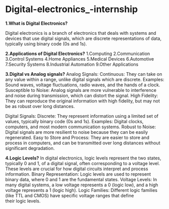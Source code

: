 # Digital-electronics_-internship

**1.What is Digital Electronics?**

Digital electronics is a branch of electronics that deals with systems and devices that use digital signals, which are discrete representations of data, 
typically using binary code (0s and 1s).


**2.Applications of Digital Electronics?**
1.Computing
2.Communication
3.Control Systems
4.Home Appliances
5.Medical Devices
6.Automotive
7.Security Systems
8.Industrial Automation
9.Other Applications

**3.Digital vs Analog signals?**
Analog Signals:
Continuous:
They can take on any value within a range, unlike digital signals which are discrete. 
Examples:
Sound waves, voltage fluctuations, radio waves, and the hands of a clock. 
Susceptible to Noise:
Analog signals are more vulnerable to interference and noise during transmission, which can distort the signal. 
High Fidelity:
They can reproduce the original information with high fidelity, but may not be as robust over long distances. 

Digital Signals:
Discrete:
They represent information using a limited set of values, typically binary code (0s and 1s). 
Examples:
Digital clocks, computers, and most modern communication systems. 
Robust to Noise:
Digital signals are more resilient to noise because they can be easily regenerated. 
Easy to Store and Process:
They are easier to store and process in computers, and can be transmitted over long distances without significant degradation. 

**4.Logic Levels?**
In digital electronics, logic levels represent the two states, typically 0 and 1, of a digital signal, often corresponding to a voltage level. These levels are crucial for how digital circuits interpret and process information. 
Binary Representation:
Logic levels are used to represent binary data, where 0 and 1 are the fundamental states. 
Voltage Levels:
In many digital systems, a low voltage represents a 0 (logic low), and a high voltage represents a 1 (logic high). 
Logic Families:
Different logic families (like TTL and CMOS) have specific voltage ranges that define their logic levels.
